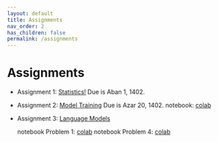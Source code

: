 ```yaml
---
layout: default
title: Assignments
nav_order: 2
has_children: false
permalink: /assignments
---
```


# Assignments

- Assignment 1: [Statistics!](assignment_1.pdf) Due is Aban 1, 1402.

- Assignment 2: [Model Training](./assignment_2.pdf) Due is Azar 20, 1402.
  notebook: [colab](https://colab.research.google.com/drive/1-PzZXMAVF5o6CJH0rlo3fY8vA0TWzGeI?usp=sharing)


- Assignment 3: [Language Models](./assignment_3.pdf)

    notebook Problem 1: [colab](https://colab.research.google.com/drive/1MUlo61Xn-7D1glD2Mg1WfqupcCuhMM5e)
    notebook Problem 4: [colab](https://colab.research.google.com/drive/12sSFtZLZpYF7hWeYPDuB0PjXawgRMbVi#scrollTo=aFD9K-SZzkY7)
